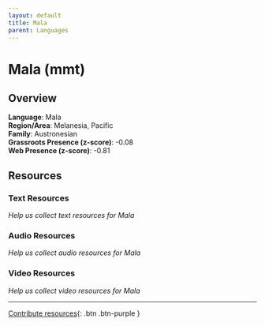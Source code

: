 ```yaml
---
layout: default
title: Mala
parent: Languages
---
```


# Mala (mmt)

## Overview

**Language**: Mala  
**Region/Area**: Melanesia, Pacific  
**Family**: Austronesian  
**Grassroots Presence (z-score)**: -0.08  
**Web Presence (z-score)**: -0.81  

## Resources

### Text Resources
*Help us collect text resources for Mala*

### Audio Resources
*Help us collect audio resources for Mala*

### Video Resources
*Help us collect video resources for Mala*

---

[Contribute resources](https://forms.office.com/e/1SfLJx3u1r){: .btn .btn-purple }
